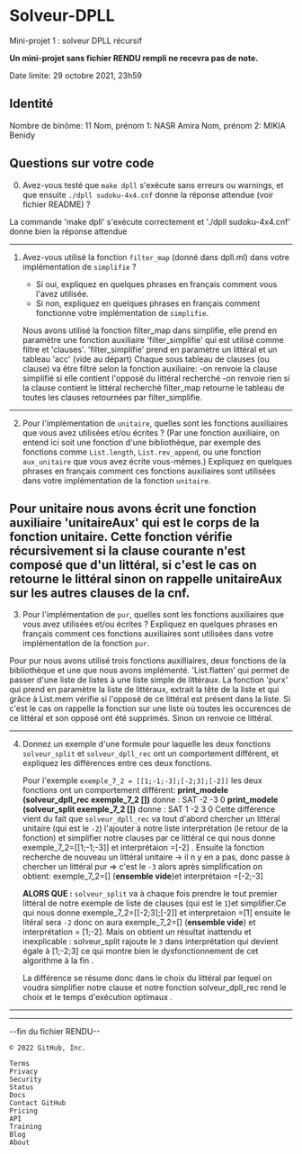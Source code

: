 # Solveur-DPLL
  Mini-projet 1 : solveur DPLL récursif
                        

**Un mini-projet sans fichier RENDU rempli ne recevra pas de note.**

Date limite: 29 octobre 2021, 23h59

Identité
--------
Nombre de binôme: 11
Nom, prénom 1: NASR Amira
Nom, prénom 2: MIKIA Benidy


Questions sur votre code
------------------------
0. Avez-vous testé que `make dpll` s'exécute sans erreurs ou warnings,
   et que ensuite `./dpll sudoku-4x4.cnf` donne la réponse attendue (voir
   fichier README) ?

 La commande 'make dpll' s'exécute correctement et './dpll sudoku-4x4.cnf' donne bien la 
 réponse attendue


---

1. Avez-vous utilisé la fonction `filter_map` (donné dans dpll.ml)
   dans votre implémentation de `simplifie` ? 
   - Si oui, expliquez en quelques phrases en français comment vous
     l'avez utilisée.
   - Si non, expliquez en quelques phrases en français comment
     fonctionne votre implémentation de `simplifie`.

   Nous avons utilisé la fonction filter_map dans simplifie, elle prend en paramètre une fonction
   auxiliaire 'filter_simplifie' qui est utilisé comme filtre et 'clauses'.
   'filter_simplifie' prend en paramètre un littéral et un tableau 'acc' (vide au départ)
   Chaque sous tableau de clauses (ou clause) va être filtré selon la fonction auxiliaire:
       -on renvoie la clause simplifié si elle contient l'opposé du littéral recherché 
       -on renvoie rien si la clause contient le littéral recherché
   filter_map retourne le tableau de toutes les clauses retournées par filter_simplifie. 
   


---

2. Pour l'implémentation de `unitaire`, quelles sont les fonctions
   auxiliaires que vous avez utilisées et/ou écrites ? (Par une
   fonction auxiliaire, on entend ici soit une fonction d'une
   bibliothèque, par exemple des fonctions comme `List.length`,
   `List.rev_append`, ou une fonction `aux_unitaire` que vous avez
   écrite vous-mêmes.) Expliquez en quelques phrases en français
   comment ces fonctions auxiliaires sont utilisées dans votre
   implémentation de la fonction `unitaire`.

Pour unitaire nous avons écrit une fonction auxiliaire 'unitaireAux' qui est le corps
de la fonction unitaire. Cette fonction vérifie récursivement si la clause courante 
n'est composé que d'un littéral, si c'est le cas on retourne le littéral sinon on rappelle unitaireAux 
sur les autres clauses de la cnf. 
---

3. Pour l'implémentation de `pur`, quelles sont les fonctions
   auxiliaires que vous avez utilisées et/ou écrites ?  Expliquez en
   quelques phrases en français comment ces fonctions auxiliaires sont
   utilisées dans votre implémentation de la fonction `pur`.

Pour pur nous avons utilisé trois fonctions auxilliaires, deux fonctions de la bibliothèque et une que nous avons implémenté.
 'List.flatten' qui permet de passer d'une liste de listes à une liste simple de littéraux.
 La fonction 'purx' qui prend en paramètre la liste de littéraux, extrait la tête de la liste et qui grâce à List.mem vérifie 
si  l'opposé de ce littéral est présent dans la liste. Si c'est le cas on rappelle la fonction sur une liste où toutes 
les occurences de ce littéral et son opposé ont été supprimés. Sinon on renvoie ce littéral. 

---

4. Donnez un exemple d'une formule pour laquelle les deux fonctions
   `solveur_split` et `solveur_dpll_rec` ont un comportement
   différent, et expliquez les différences entre ces deux fonctions.

   Pour l'exemple `exemple_7_2 = [[1;-1;-3];[-2;3];[-2]]` les deux fonctions ont un 
   comportement différent: 
   **print_modele (solveur_dpll_rec exemple_7_2 [])**  donne : 
   SAT 
   -2 -3 0 
   **print_modele (solveur_split exemple_7_2  [])**  donne : 
   SAT 
   1 -2 3 0 
   Cette différence vient du fait que `solveur_dpll_rec`  va tout d'abord chercher un littéral unitaire (qui est le `-2`) l'ajouter à notre liste interprétation (le retour de la fonction) et simplifier notre clauses par ce littéral ce qui nous donne  exemple_7_2=[[1;-1;-3]] et interprétaion =[-2] .
   Ensuite la fonction recherche de nouveau un littéral unitaire -> il n y en a pas, donc passe à chercher un littéral pur => c'est le `-3` alors après simplification on obtient: exemple_7_2=[]  (**ensemble vide**)et interprétaion =[-2;-3] 

   **ALORS QUE :** `solveur_split` va à chaque fois prendre le tout premier littéral de notre exemple de liste de clauses (qui est le `1`)et simplifier.Ce qui nous donne exemple_7_2=[[-2;3];[-2]] et interpretaion =[1]  ensuite le litéral sera `-2` donc on aura  exemple_7_2=[] (**ensemble vide**) et  interprétation = [1;-2]. Mais on obtient  un résultat inattendu et inexplicable  : solveur_split rajoute le `3` dans interprétation qui devient égale à [1;-2;3] ce qui montre bien le dysfonctionnement de cet algorithme à la fin .

   La différence se résume donc dans le choix du littéral par lequel on voudra simplifier notre clause et notre fonction solveur_dpll_rec rend le choix et le temps d'exécution optimaux  .
---


---

--fin du fichier RENDU--

    © 2022 GitHub, Inc.

    Terms
    Privacy
    Security
    Status
    Docs
    Contact GitHub
    Pricing
    API
    Training
    Blog
    About



